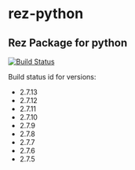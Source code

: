# rez-python
Rez Package for python
----
[![Build Status](https://travis-ci.org/piratecrew/rez-python.svg?branch=master)](https://travis-ci.org/piratecrew/rez-python)

Build status id for versions:
  - 2.7.13
  - 2.7.12
  - 2.7.11
  - 2.7.10
  - 2.7.9
  - 2.7.8
  - 2.7.7
  - 2.7.6
  - 2.7.5
